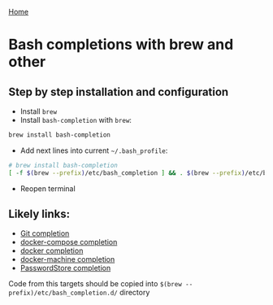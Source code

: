 [Home](/)

# Bash completions with brew and other

## Step by step installation and configuration

- Install `brew`
- Install `bash-completion` with `brew`:
 
```bash
brew install bash-completion
```

- Add next lines into current `~/.bash_profile`:

```bash
# brew install bash-completion
[ -f $(brew --prefix)/etc/bash_completion ] && . $(brew --prefix)/etc/bash_completion
```

- Reopen terminal

## Likely links:

- [Git completion](https://github.com/git/git/blob/master/contrib/completion/git-completion.bash)
- [docker-compose completion](https://docs.docker.com/compose/completion/)
- [docker completion](https://github.com/docker/docker/blob/master/contrib/completion/bash/docker)
- [docker-machine completion](https://docs.docker.com/machine/completion/)
- [PasswordStore completion](https://git.zx2c4.com/password-store/tree/src/completion)

Code from this targets should be copied into `$(brew --prefix)/etc/bash_completion.d/` directory
